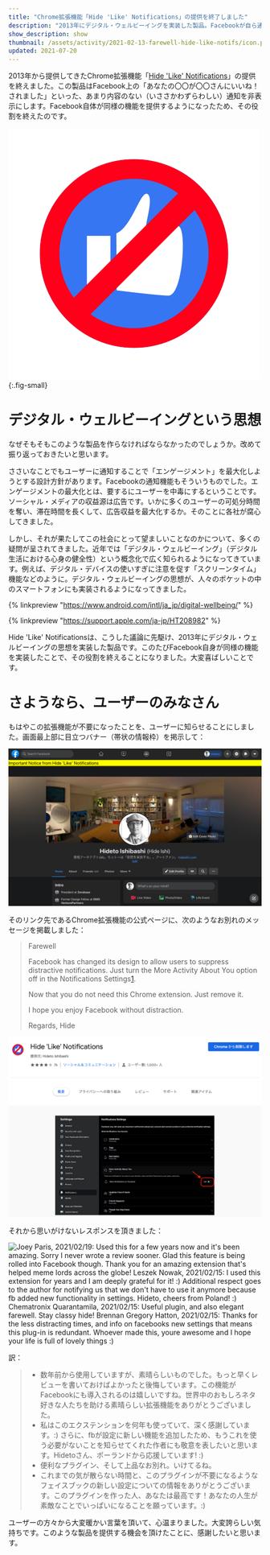 ```yaml
---
title: "Chrome拡張機能「Hide 'Like' Notifications」の提供を終了しました"
description: "2013年にデジタル・ウェルビーイングを実装した製品。Facebookが自ら通知頻度を抑制する設計を導入したことで、その役割を終えました。"
show_description: show
thumbnail: /assets/activity/2021-02-13-farewell-hide-like-notifs/icon.png
updated: 2021-07-20
---
```


2013年から提供してきたChrome拡張機能「[Hide 'Like' Notifications](https://chrome.google.com/webstore/detail/hide-like-notifications/kbfakkkdllpodegeoggpfcmjabodhpca)」の提供を終えました。この製品はFacebook上の「あなたの〇〇が〇〇さんにいいね！されました」といった、あまり内容のない（いささかわずらわしい）通知を非表示にします。Facebook自体が同様の機能を提供するようになったため、その役割を終えたのです。

![](/assets/activity/2021-02-13-farewell-hide-like-notifs/icon.png){:.fig-small}

# デジタル・ウェルビーイングという思想

なぜそもそもこのような製品を作らなければならなかったのでしょうか。改めて振り返っておきたいと思います。

ささいなことでもユーザーに通知することで「エンゲージメント」を最大化しようとする設計方針があります。Facebookの通知機能もそういうものでした。エンゲージメントの最大化とは、要するにユーザーを中毒にするということです。ソーシャル・メディアの収益源は広告です。いかに多くのユーザーの可処分時間を奪い、滞在時間を長くして、広告収益を最大化するか。そのことに各社が腐心してきました。

しかし、それが果たしてこの社会にとって望ましいことなのかについて、多くの疑問が呈されてきました。近年では「デジタル・ウェルビーイング」（デジタル生活における心身の健全性）という概念化で広く知られるようになってきています。例えば、デジタル・デバイスの使いすぎに注意を促す「スクリーンタイム」機能などのように。デジタル・ウェルビーイングの思想が、人々のポケットの中のスマートフォンにも実装されるようになってきました。

{% linkpreview "https://www.android.com/intl/ja_jp/digital-wellbeing/" %}

{% linkpreview "https://support.apple.com/ja-jp/HT208982" %}

Hide 'Like' Notificationsは、こうした議論に先駆け、2013年にデジタル・ウェルビーイングの思想を実装した製品です。このたびFacebook自身が同様の機能を実装したことで、その役割を終えることになりました。大変喜ばしいことです。

# さようなら、ユーザーのみなさん

もはやこの拡張機能が不要になったことを、ユーザーに知らせることにしました。画面最上部に目立つバナー（帯状の情報枠）を掲示して：

![Important Noticeと書かれた黄色いバナー](/assets/activity/2021-02-13-farewell-hide-like-notifs/farewell-banner.png)

そのリンク先であるChrome拡張機能の公式ページに、次のようなお別れのメッセージを掲載しました：

> Farewell
> 
> Facebook has changed its design to allow users to suppress distractive notifications. Just turn the More Activity About You option off in the Notifications Settings[1].
> 
> Now that you do not need this Chrome extension. Just remove it.
> 
> I hope you enjoy Facebook without distraction.
> 
> Regards,
> Hide

[1]: https://www.facebook.com/settings/?tab=notifications

![Chrome Web Store上のHide 'Like' Notificationsのページのスクリーン・ショット](/assets/activity/2021-02-13-farewell-hide-like-notifs/Hide-Like-Notifications.png)

それから思いがけないレスポンスを頂きました：

![Joey Paris, 2021/02/19: Used this for a few years now and it's been amazing. Sorry I never wrote a review sooner. Glad this feature is being rolled into Facebook though. Thank you for an amazing extension that's helped meme lords across the globe!
Leszek Nowak, 2021/02/15: I used this extension for years and I am deeply grateful for it! :) Additional respect goes to the author for notifying us that we don't have to use it anymore because fb added new functionality in settings. Hideto, cheers from Poland! :)
Chematronix Quarantamila, 2021/02/15: Useful plugin, and also elegant farewell.  Stay classy hide!
Brennan Gregory Hatton, 2021/02/15: Thanks for the less distracting times, and info on facebooks new settings that means this plug-in is redundant. Whoever made this, youre awesome and I hope your life is full of lovely things :)](/assets/activity/2021-02-13-farewell-hide-like-notifs/farewell-responses.png)

訳：

> - 数年前から使用していますが、素晴らしいものでした。もっと早くレビューを書いておけばよかったと後悔しています。この機能がFacebookにも導入されるのは嬉しいですね。世界中のおもしろネタ好きな人たちを助ける素晴らしい拡張機能をありがとうございました。
> - 私はこのエクステンションを何年も使っていて、深く感謝しています。:) さらに、fbが設定に新しい機能を追加したため、もうこれを使う必要がないことを知らせてくれた作者にも敬意を表したいと思います。Hidetoさん、ポーランドから応援しています! :)
> - 便利なプラグイン、そして上品なお別れ。いけてるね。
> - これまでの気が散らない時間と、このプラグインが不要になるようなフェイスブックの新しい設定についての情報をありがとうございます。このプラグインを作った人、あなたは最高です！あなたの人生が素敵なことでいっぱいになることを願っています。:)

ユーザーの方々から大変暖かい言葉を頂いて、心温まりました。大変誇らしい気持ちです。このような製品を提供する機会を頂けたことに、感謝したいと思います。
